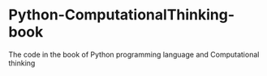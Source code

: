 # Python-ComputationalThinking-book
The code in the book of Python programming language and Computational thinking

